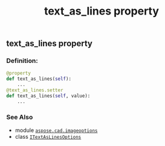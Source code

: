 ﻿---
title: text_as_lines property
second_title: Aspose.CAD for Python via .NET API References
description: 
type: docs
weight: 30
url: /python-net/aspose.cad.imageoptions/itextaslinesoptions/text_as_lines/
is_root: false
---

## text_as_lines property

### Definition:
```python
@property
def text_as_lines(self):
    ...
@text_as_lines.setter
def text_as_lines(self, value):
    ...
```

### See Also
* module [`aspose.cad.imageoptions`](../../)
* class [`ITextAsLinesOptions`](/cad/python-net/aspose.cad.imageoptions/itextaslinesoptions)
